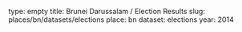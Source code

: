 type: empty
title: Brunei Darussalam / Election Results
slug: places/bn/datasets/elections
place: bn
dataset: elections
year: 2014
